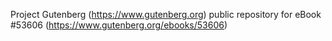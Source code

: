 Project Gutenberg (https://www.gutenberg.org) public repository for
eBook #53606 (https://www.gutenberg.org/ebooks/53606)
